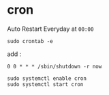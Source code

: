 # cron

Auto Restart Everyday at `00:00`

```
sudo crontab -e
```

add :

```
0 0 * * * /sbin/shutdown -r now
```

```
sudo systemctl enable cron
sudo systemctl start cron
```